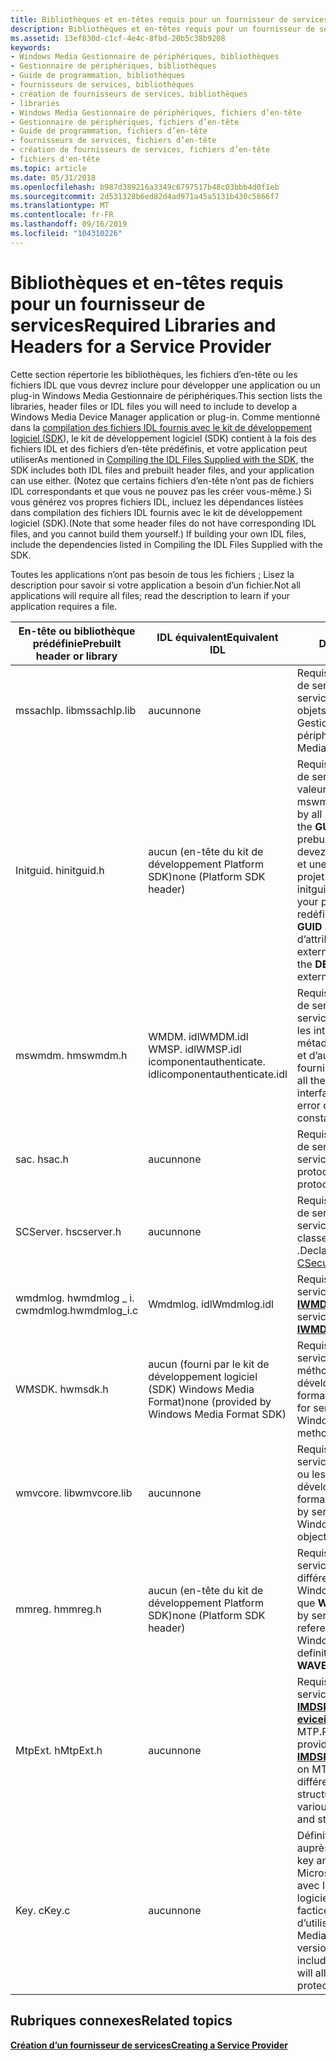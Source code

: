 ```yaml
---
title: Bibliothèques et en-têtes requis pour un fournisseur de services
description: Bibliothèques et en-têtes requis pour un fournisseur de services
ms.assetid: 13ef830d-c1cf-4e4c-8fbd-20b5c38b9208
keywords:
- Windows Media Gestionnaire de périphériques, bibliothèques
- Gestionnaire de périphériques, bibliothèques
- Guide de programmation, bibliothèques
- fournisseurs de services, bibliothèques
- création de fournisseurs de services, bibliothèques
- libraries
- Windows Media Gestionnaire de périphériques, fichiers d’en-tête
- Gestionnaire de périphériques, fichiers d’en-tête
- Guide de programmation, fichiers d’en-tête
- fournisseurs de services, fichiers d’en-tête
- création de fournisseurs de services, fichiers d’en-tête
- fichiers d'en-tête
ms.topic: article
ms.date: 05/31/2018
ms.openlocfilehash: b987d389216a3349c6797517b48c03bbb4d0f1eb
ms.sourcegitcommit: 2d531328b6ed82d4ad971a45a5131b430c5866f7
ms.translationtype: MT
ms.contentlocale: fr-FR
ms.lasthandoff: 09/16/2019
ms.locfileid: "104310226"
---
```

# <a name="required-libraries-and-headers-for-a-service-provider"></a><span data-ttu-id="54d39-115">Bibliothèques et en-têtes requis pour un fournisseur de services</span><span class="sxs-lookup"><span data-stu-id="54d39-115">Required Libraries and Headers for a Service Provider</span></span>

<span data-ttu-id="54d39-116">Cette section répertorie les bibliothèques, les fichiers d’en-tête ou les fichiers IDL que vous devrez inclure pour développer une application ou un plug-in Windows Media Gestionnaire de périphériques.</span><span class="sxs-lookup"><span data-stu-id="54d39-116">This section lists the libraries, header files or IDL files you will need to include to develop a Windows Media Device Manager application or plug-in.</span></span> <span data-ttu-id="54d39-117">Comme mentionné dans la [compilation des fichiers IDL fournis avec le kit de développement logiciel (SDK](compiling-the-idl-files-supplied-with-the-sdk.md)), le kit de développement logiciel (SDK) contient à la fois des fichiers IDL et des fichiers d’en-tête prédéfinis, et votre application peut utiliser</span><span class="sxs-lookup"><span data-stu-id="54d39-117">As mentioned in [Compiling the IDL Files Supplied with the SDK](compiling-the-idl-files-supplied-with-the-sdk.md), the SDK includes both IDL files and prebuilt header files, and your application can use either.</span></span> <span data-ttu-id="54d39-118">(Notez que certains fichiers d’en-tête n’ont pas de fichiers IDL correspondants et que vous ne pouvez pas les créer vous-même.) Si vous générez vos propres fichiers IDL, incluez les dépendances listées dans compilation des fichiers IDL fournis avec le kit de développement logiciel (SDK).</span><span class="sxs-lookup"><span data-stu-id="54d39-118">(Note that some header files do not have corresponding IDL files, and you cannot build them yourself.) If building your own IDL files, include the dependencies listed in Compiling the IDL Files Supplied with the SDK.</span></span>

<span data-ttu-id="54d39-119">Toutes les applications n’ont pas besoin de tous les fichiers ; Lisez la description pour savoir si votre application a besoin d’un fichier.</span><span class="sxs-lookup"><span data-stu-id="54d39-119">Not all applications will require all files; read the description to learn if your application requires a file.</span></span>



| <span data-ttu-id="54d39-120">En-tête ou bibliothèque prédéfinie</span><span class="sxs-lookup"><span data-stu-id="54d39-120">Prebuilt header or library</span></span>       | <span data-ttu-id="54d39-121">IDL équivalent</span><span class="sxs-lookup"><span data-stu-id="54d39-121">Equivalent IDL</span></span>                                                                | <span data-ttu-id="54d39-122">Description</span><span class="sxs-lookup"><span data-stu-id="54d39-122">Description</span></span>                                                                                                                                                                                                                                                    |
|----------------------------------|-------------------------------------------------------------------------------|----------------------------------------------------------------------------------------------------------------------------------------------------------------------------------------------------------------------------------------------------------------|
| <span data-ttu-id="54d39-123">mssachlp. lib</span><span class="sxs-lookup"><span data-stu-id="54d39-123">mssachlp.lib</span></span>                     | <span data-ttu-id="54d39-124">aucun</span><span class="sxs-lookup"><span data-stu-id="54d39-124">none</span></span>                                                                          | <span data-ttu-id="54d39-125">Requis par tous les fournisseurs de services.</span><span class="sxs-lookup"><span data-stu-id="54d39-125">Required by all service providers.</span></span> <span data-ttu-id="54d39-126">Définit les objets Windows Media Gestionnaire de périphériques.</span><span class="sxs-lookup"><span data-stu-id="54d39-126">Defines Windows Media Device Manager objects.</span></span>                                                                                                                                                                               |
| <span data-ttu-id="54d39-127">Initguid. h</span><span class="sxs-lookup"><span data-stu-id="54d39-127">initguid.h</span></span>                       | <span data-ttu-id="54d39-128">aucun (en-tête du kit de développement Platform SDK)</span><span class="sxs-lookup"><span data-stu-id="54d39-128">none (Platform SDK header)</span></span>                                                    | <span data-ttu-id="54d39-129">Requis par tous les fournisseurs de services pour définir les valeurs **GUID** à l’aide du fichier mswmdm. h prédéfini.</span><span class="sxs-lookup"><span data-stu-id="54d39-129">Required by all service providers to define the **GUID** values using the prebuilt Mswmdm.h file.</span></span> <span data-ttu-id="54d39-130">Vous devez inclure Initguid. h une fois et une seule fois dans votre projet.</span><span class="sxs-lookup"><span data-stu-id="54d39-130">You must include initguid.h once and only once in your project.</span></span> <span data-ttu-id="54d39-131">Cet en-tête redéfinit la macro **définir le \_ GUID** afin d’éviter les problèmes d’attribution de noms de **GUID** externes.</span><span class="sxs-lookup"><span data-stu-id="54d39-131">This header redefines the **DEFINE\_GUID** macro to avoid external **GUID** naming problems.</span></span> |
| <span data-ttu-id="54d39-132">mswmdm. h</span><span class="sxs-lookup"><span data-stu-id="54d39-132">mswmdm.h</span></span>                         | <span data-ttu-id="54d39-133">WMDM. idl</span><span class="sxs-lookup"><span data-stu-id="54d39-133">WMDM.idl</span></span><br/> <span data-ttu-id="54d39-134">WMSP. idl</span><span class="sxs-lookup"><span data-stu-id="54d39-134">WMSP.idl</span></span><br/> <span data-ttu-id="54d39-135">icomponentauthenticate. idl</span><span class="sxs-lookup"><span data-stu-id="54d39-135">icomponentauthenticate.idl</span></span><br/> | <span data-ttu-id="54d39-136">Requis par tous les fournisseurs de services.</span><span class="sxs-lookup"><span data-stu-id="54d39-136">Required by all service providers.</span></span> <span data-ttu-id="54d39-137">Définit toutes les interfaces, les structures, les métadonnées, les codes d’erreur et d’autres constantes du fournisseur de services.</span><span class="sxs-lookup"><span data-stu-id="54d39-137">Defines all the service provider interfaces, structures, metadata, error codes, and other constants.</span></span>                                                                                                                        |
| <span data-ttu-id="54d39-138">sac. h</span><span class="sxs-lookup"><span data-stu-id="54d39-138">sac.h</span></span>                            | <span data-ttu-id="54d39-139">aucun</span><span class="sxs-lookup"><span data-stu-id="54d39-139">none</span></span>                                                                          | <span data-ttu-id="54d39-140">Requis par tous les fournisseurs de services.</span><span class="sxs-lookup"><span data-stu-id="54d39-140">Required by all service providers.</span></span> <span data-ttu-id="54d39-141">Définit les protocoles SAC.</span><span class="sxs-lookup"><span data-stu-id="54d39-141">Defines SAC protocols.</span></span>                                                                                                                                                                                                      |
| <span data-ttu-id="54d39-142">SCServer. h</span><span class="sxs-lookup"><span data-stu-id="54d39-142">scserver.h</span></span>                       | <span data-ttu-id="54d39-143">aucun</span><span class="sxs-lookup"><span data-stu-id="54d39-143">none</span></span>                                                                          | <span data-ttu-id="54d39-144">Requis par tous les fournisseurs de services.</span><span class="sxs-lookup"><span data-stu-id="54d39-144">Required by all service providers.</span></span> <span data-ttu-id="54d39-145">Déclare la classe [CSecureChannelServer](csecurechannelserver-class.md) .</span><span class="sxs-lookup"><span data-stu-id="54d39-145">Declares the [CSecureChannelServer](csecurechannelserver-class.md) class.</span></span>                                                                                                                                                  |
| <span data-ttu-id="54d39-146">wmdmlog. hwmdmlog \_ i. c</span><span class="sxs-lookup"><span data-stu-id="54d39-146">wmdmlog.hwmdmlog\_i.c</span></span><br/> | <span data-ttu-id="54d39-147">Wmdmlog. idl</span><span class="sxs-lookup"><span data-stu-id="54d39-147">Wmdmlog.idl</span></span>                                                                   | <span data-ttu-id="54d39-148">Requis par les fournisseurs de services qui utilisent l’interface [**IWMDMLogger**](/windows/desktop/api/wmdmlog/nn-wmdmlog-iwmdmlogger) .</span><span class="sxs-lookup"><span data-stu-id="54d39-148">Required by service providers that use the [**IWMDMLogger**](/windows/desktop/api/wmdmlog/nn-wmdmlog-iwmdmlogger) interface.</span></span>                                                                                                                                                                       |
| <span data-ttu-id="54d39-149">WMSDK. h</span><span class="sxs-lookup"><span data-stu-id="54d39-149">wmsdk.h</span></span>                          | <span data-ttu-id="54d39-150">aucun (fourni par le kit de développement logiciel (SDK) Windows Media Format)</span><span class="sxs-lookup"><span data-stu-id="54d39-150">none (provided by Windows Media Format SDK)</span></span>                                   | <span data-ttu-id="54d39-151">Requis pour les fournisseurs de services qui utilisent les méthodes du kit de développement logiciel (SDK) du format Windows Media.</span><span class="sxs-lookup"><span data-stu-id="54d39-151">Required for service providers that use Windows Media Format SDK methods.</span></span>                                                                                                                                                                                      |
| <span data-ttu-id="54d39-152">wmvcore. lib</span><span class="sxs-lookup"><span data-stu-id="54d39-152">wmvcore.lib</span></span>                      | <span data-ttu-id="54d39-153">aucun</span><span class="sxs-lookup"><span data-stu-id="54d39-153">none</span></span>                                                                          | <span data-ttu-id="54d39-154">Requis par les fournisseurs de services qui utilisent les objets ou les fonctions du kit de développement logiciel (SDK) du format Windows Media.</span><span class="sxs-lookup"><span data-stu-id="54d39-154">Required by service providers that use Windows Media Format SDK objects or functions.</span></span>                                                                                                                                                                          |
| <span data-ttu-id="54d39-155">mmreg. h</span><span class="sxs-lookup"><span data-stu-id="54d39-155">mmreg.h</span></span>                          | <span data-ttu-id="54d39-156">aucun (en-tête du kit de développement Platform SDK)</span><span class="sxs-lookup"><span data-stu-id="54d39-156">none (Platform SDK header)</span></span>                                                    | <span data-ttu-id="54d39-157">Requis par les fournisseurs de services qui font référence à différentes définitions de format Windows Media standard, telles que **WAVEFORMATEX**.</span><span class="sxs-lookup"><span data-stu-id="54d39-157">Required by service providers that reference various standard Windows Media format definitions, such as **WAVEFORMATEX**.</span></span>                                                                                                                                      |
| <span data-ttu-id="54d39-158">MtpExt. h</span><span class="sxs-lookup"><span data-stu-id="54d39-158">MtpExt.h</span></span>                         | <span data-ttu-id="54d39-159">aucun</span><span class="sxs-lookup"><span data-stu-id="54d39-159">none</span></span>                                                                          | <span data-ttu-id="54d39-160">Requis pour les fournisseurs de services qui gèrent [**IMDSPDevice3 ::D eviceiocontrol**](/windows/desktop/api/mswmdm/nf-mswmdm-imdspdevice3-deviceiocontrol) sur les appareils MTP.</span><span class="sxs-lookup"><span data-stu-id="54d39-160">Required for service providers that handle [**IMDSPDevice3::DeviceIoControl**](/windows/desktop/api/mswmdm/nf-mswmdm-imdspdevice3-deviceiocontrol) on MTP devices.</span></span> <span data-ttu-id="54d39-161">Définit différentes constantes et structures MTP standard.</span><span class="sxs-lookup"><span data-stu-id="54d39-161">Defines various standard MTP constants and structures.</span></span>                                                                        |
| <span data-ttu-id="54d39-162">Key. c</span><span class="sxs-lookup"><span data-stu-id="54d39-162">Key.c</span></span>                            | <span data-ttu-id="54d39-163">aucun</span><span class="sxs-lookup"><span data-stu-id="54d39-163">none</span></span>                                                                          | <span data-ttu-id="54d39-164">Définit une clé et un certificat auprès de Microsoft.</span><span class="sxs-lookup"><span data-stu-id="54d39-164">Defines a key and certificate from Microsoft.</span></span> <span data-ttu-id="54d39-165">La version fournie avec le kit de développement logiciel (SDK) comprend une clé factice de test qui permet d’utiliser des fichiers Windows Media protégés non DRM.</span><span class="sxs-lookup"><span data-stu-id="54d39-165">The version shipped with the SDK includes a test dummy key that will allow the use of non-DRM protected Windows Media files.</span></span>                                                                                     |



 

## <a name="related-topics"></a><span data-ttu-id="54d39-166">Rubriques connexes</span><span class="sxs-lookup"><span data-stu-id="54d39-166">Related topics</span></span>

<dl> <dt>

[<span data-ttu-id="54d39-167">**Création d’un fournisseur de services**</span><span class="sxs-lookup"><span data-stu-id="54d39-167">**Creating a Service Provider**</span></span>](creating-a-service-provider.md)
</dt> </dl>

 

 





